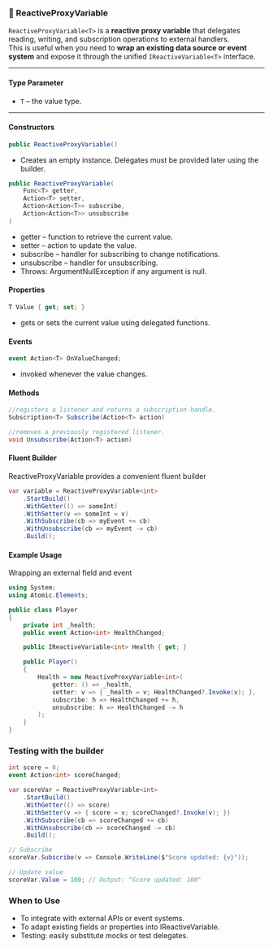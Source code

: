 ### 🔄 ReactiveProxyVariable<T>

`ReactiveProxyVariable<T>` is a **reactive proxy variable** that delegates reading, writing, and subscription operations to external handlers.  
This is useful when you need to **wrap an existing data source or event system** and expose it through the unified `IReactiveVariable<T>` interface.

---

#### Type Parameter
- `T` – the value type.

---

#### Constructors

```csharp
public ReactiveProxyVariable()
```
- Creates an empty instance. Delegates must be provided later using the builder.

```csharp
public ReactiveProxyVariable(
    Func<T> getter,
    Action<T> setter,
    Action<Action<T>> subscribe,
    Action<Action<T>> unsubscribe
)
```
- getter – function to retrieve the current value.
- setter – action to update the value.
- subscribe – handler for subscribing to change notifications.
- unsubscribe – handler for unsubscribing.
- Throws: ArgumentNullException if any argument is null.


#### Properties
```csharp
T Value { get; set; }
```
- gets or sets the current value using delegated functions.

#### Events
```csharp
event Action<T> OnValueChanged;
```
- invoked whenever the value changes.

#### Methods
```csharp
//registers a listener and returns a subscription handle.
Subscription<T> Subscribe(Action<T> action)

//removes a previously registered listener.
void Unsubscribe(Action<T> action)
```

#### Fluent Builder
ReactiveProxyVariable<T> provides a convenient fluent builder

```csharp
var variable = ReactiveProxyVariable<int>
    .StartBuild()
    .WithGetter(() => someInt)
    .WithSetter(v => someInt = v)
    .WithSubscribe(cb => myEvent += cb)
    .WithUnsubscribe(cb => myEvent -= cb)
    .Build();
```

#### Example Usage
Wrapping an external field and event
```csharp
using System;
using Atomic.Elements;

public class Player
{
    private int _health;
    public event Action<int> HealthChanged;

    public IReactiveVariable<int> Health { get; }

    public Player()
    {
        Health = new ReactiveProxyVariable<int>(
            getter: () => _health,
            setter: v => { _health = v; HealthChanged?.Invoke(v); },
            subscribe: h => HealthChanged += h,
            unsubscribe: h => HealthChanged -= h
        );
    }
}
```

### Testing with the builder
```csharp
int score = 0;
event Action<int> scoreChanged;

var scoreVar = ReactiveProxyVariable<int>
    .StartBuild()
    .WithGetter(() => score)
    .WithSetter(v => { score = v; scoreChanged?.Invoke(v); })
    .WithSubscribe(cb => scoreChanged += cb)
    .WithUnsubscribe(cb => scoreChanged -= cb)
    .Build();

// Subscribe
scoreVar.Subscribe(v => Console.WriteLine($"Score updated: {v}"));

// Update value
scoreVar.Value = 100; // Output: "Score updated: 100"
```

### When to Use
- To integrate with external APIs or event systems.
- To adapt existing fields or properties into IReactiveVariable<T>.
- Testing: easily substitute mocks or test delegates.
